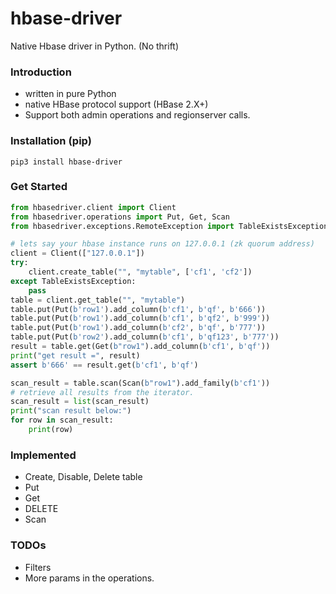 # hbase-driver

Native Hbase driver in Python. (No thrift)

### Introduction

- written in pure Python
- native HBase protocol support (HBase 2.X+)
- Support both admin operations and regionserver calls.

### Installation (pip)

```
pip3 install hbase-driver
```

### Get Started

```python
from hbasedriver.client import Client
from hbasedriver.operations import Put, Get, Scan
from hbasedriver.exceptions.RemoteException import TableExistsException

# lets say your hbase instance runs on 127.0.0.1 (zk quorum address)
client = Client(["127.0.0.1"])
try:
    client.create_table("", "mytable", ['cf1', 'cf2'])
except TableExistsException:
    pass
table = client.get_table("", "mytable")
table.put(Put(b'row1').add_column(b'cf1', b'qf', b'666'))
table.put(Put(b'row1').add_column(b'cf1', b'qf2', b'999'))
table.put(Put(b'row1').add_column(b'cf2', b'qf', b'777'))
table.put(Put(b'row2').add_column(b'cf1', b'qf123', b'777'))
result = table.get(Get(b"row1").add_column(b'cf1', b'qf'))
print("get result =", result)
assert b'666' == result.get(b'cf1', b'qf')

scan_result = table.scan(Scan(b"row1").add_family(b'cf1'))
# retrieve all results from the iterator.
scan_result = list(scan_result)
print("scan result below:")
for row in scan_result:
    print(row)
```

### Implemented

- Create, Disable, Delete table
- Put
- Get
- DELETE
- Scan

### TODOs

- Filters
- More params in the operations. 
